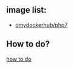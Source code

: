 
## image list:
* [omydockerhub/php7](build/php7/README.php7.sh)

## How to do?
 [how to do](docs/how-to-do.md)